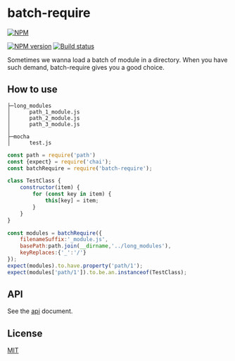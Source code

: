 # batch-require

[![NPM](https://nodei.co/npm/batch-require.png?downloads=true)](https://nodei.co/npm/batch-require/) 

[![NPM version](https://img.shields.io/npm/v/batch-require.svg?style=flat-square)](https://npmjs.com/package/batch-require)
[![Build status](https://travis-ci.org/yunnysunny/batch-require.svg?branch=master)](https://travis-ci.org/yunnysunny/batch-require)

Sometimes we wanna load a batch of module in a directory. When you have such demand, batch-require gives you a good choice.

## How to use

```
├─long_modules
│      path_1_module.js
│      path_2_module.js
│      path_3_module.js
│
├─mocha
│      test.js
```

```javascript
const path = require('path')
const {expect} = require('chai');
const batchRequire = require('batch-require');

class TestClass {
    constructor(item) {
        for (const key in item) {
            this[key] = item;
        }
    }
}

const modules = batchRequire({
    filenameSuffix:'_module.js',
    basePath:path.join(__dirname,'../long_modules'),
    keyReplaces:{'_':'/'}
});
expect(modules).to.have.property('path/1');
expect(modules['path/1']).to.be.an.instanceof(TestClass);
```

## API
See the [api](doc/api.md) document.

## License

[MIT](LICENSE) 

